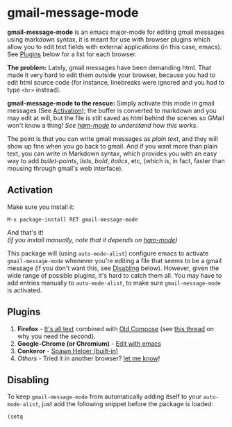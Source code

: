 gmail-message-mode
==========

**gmail-message-mode** is an emacs major-mode for editing gmail
messages using markdown syntax, it is meant for use with browser
plugins which allow you to edit text fields with external applications
(in this case, emacs). See [Plugins][] below for a list for each
browser.

**The problem:** Lately, gmail messages have been demanding html. That
  made it very hard to edit them outside your browser, because you had
  to edit html source code (for instance, linebreaks were ignored and
  you had to type `<br>` instead).
  
**gmail-message-mode to the rescue:** Simply activate this mode in
  gmail messages (See [Activation][]); the buffer is converted to
  markdown and you may edit at will, but the file is still saved as
  html behind the scenes so GMail won't know a thing! *See
  [ham-mode][1] to understand how this works.*


The point is that you can write gmail messages as *plain text*, and
they will show up fine when you go back to gmail. And if you want more
than plain text, you can write in Markdown syntax, which provides you
with an easy way to add *bullet-points*, *lists*, *bold*, *italics*,
etc, (which is, in fact, faster than mousing through gmail's web
interface).

Activation
----------
Make sure you install it:

    M-x package-install RET gmail-message-mode
    
And that's it!  
*(if you install manually, note that it depends on [ham-mode][1])*

This package will (using `auto-mode-alist`) configure emacs to
activate `gmail-message-mode` whenever you're editing a file that
seems to be a gmail message (if you don't want this, see [Disabling][]
below). However, given the wide range of possible plugins, it's hard
to catch them all. You may have to add entries manually to
`auto-mode-alist`, to make sure `gmail-message-mode` is activated.


## Plugins ##

1. **Firefox** - [It's all text][] combined with [Old Compose][] (see [this thread][] on why you need the second).
2. **Google-Chrome (or Chromium)** - [Edit with emacs][]
3. **Conkeror** - [Spawn Helper (built-in)][]
4. *Others* - Tried it in another browser? [let me know][]!

## Disabling ##

To keep `gmail-message-mode` from automatically adding itself to your
`auto-mode-alist`, just add the following snippet before the package
is loaded:

    (setq 


[Disabling]: #disabling

[Activation]: #activation

[Plugins]: #plugins

[It's all text]: https://addons.mozilla.org/en-US/firefox/addon/its-all-text/

[Edit with emacs]: http://www.emacswiki.org/emacs/Edit_with_Emacs

[Spawn Helper (built-in)]: http://conkeror.org/ConkerorSpawnHelper

[this thread]: http://github.com/docwhat/itsalltext

[Old Compose]: http://oldcompose.com/

[1]: https://github.com/Bruce-Connor/ham-mode

[let me know]: https://github.com/Bruce-Connor/gmail-message-mode/issues/new

